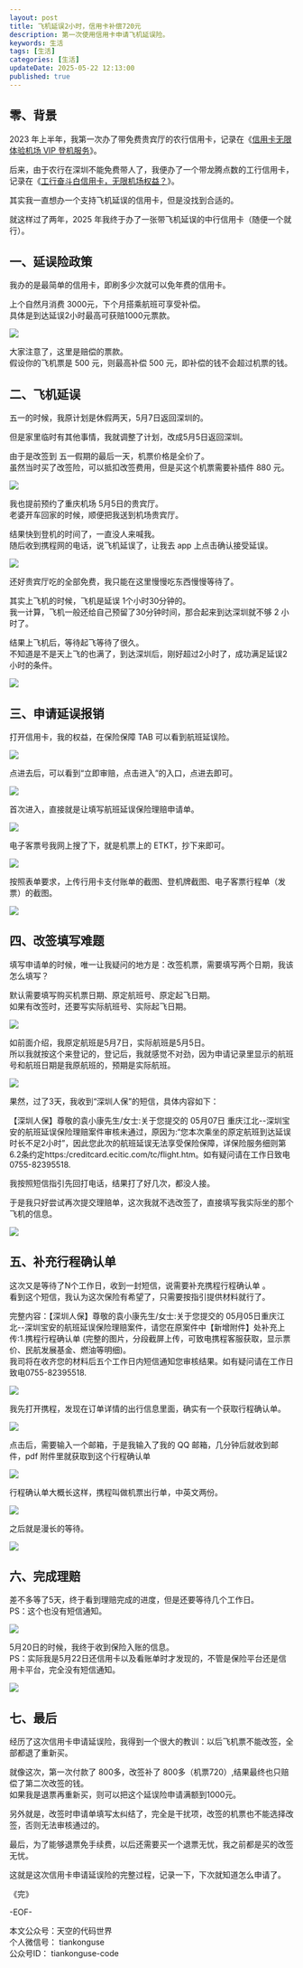 ```yaml
---
layout: post  
title: 飞机延误2小时，信用卡补偿720元    
description: 第一次使用信用卡申请飞机延误险。  
keywords: 生活  
tags: [生活]  
categories: [生活]  
updateDate: 2025-05-22 12:13:00  
published: true  
---
```




## 零、背景



2023 年上半年，我第一次办了带免费贵宾厅的农行信用卡，记录在《[信用卡无限体验机场 VIP 登机服务](https://mp.weixin.qq.com/s/v8C3SvLYW9XWx3Cg0foXvQ)》。  


后来，由于农行在深圳不能免费带人了，我便办了一个带龙腾点数的工行信用卡，记录在《[工行奋斗白信用卡，无限机场权益？](https://mp.weixin.qq.com/s/wUbNP8mog3A8IbUXERxO5g)》。  


其实我一直想办一个支持飞机延误的信用卡，但是没找到合适的。  


就这样过了两年，2025 年我终于办了一张带飞机延误的中行信用卡（随便一个就行）。  


## 一、延误险政策


我办的是最简单的信用卡，即刷多少次就可以免年费的信用卡。  


上个自然月消费 3000元，下个月搭乘航班可享受补偿。  
具体是到达延误2小时最高可获赔1000元票款。  


![](https://res2025.tiankonguse.com/images/2025/05/22/001.png) 


大家注意了，这里是赔偿的票款。  
假设你的飞机票是 500 元，则最高补偿 500 元，即补偿的钱不会超过机票的钱。  



## 二、飞机延误  


五一的时候，我原计划是休假两天，5月7日返回深圳的。  


但是家里临时有其他事情，我就调整了计划，改成5月5日返回深圳。  


由于是改签到 五一假期的最后一天，机票价格是全价了。  
虽然当时买了改签险，可以抵扣改签费用，但是买这个机票需要补插件 880 元。  


![](https://res2025.tiankonguse.com/images/2025/05/22/002.png) 



我也提前预约了重庆机场 5月5日的贵宾厅。  
老婆开车回家的时候，顺便把我送到机场贵宾厅。  



结果快到登机的时间了，一直没人来喊我。  
随后收到携程网的电话，说飞机延误了，让我去 app 上点击确认接受延误。  


![](https://res2025.tiankonguse.com/images/2025/05/22/003.png) 



还好贵宾厅吃的全部免费，我只能在这里慢慢吃东西慢慢等待了。  


其实上飞机的时候，飞机是延误 1个小时30分钟的。  
我一计算，飞机一般还给自己预留了30分钟时间，那合起来到达深圳就不够 2 小时了。  



结果上飞机后，等待起飞等待了很久。  
不知道是不是天上飞的也满了，到达深圳后，刚好超过2小时了，成功满足延误2小时的条件。  


![](https://res2025.tiankonguse.com/images/2025/05/22/004.png) 


## 三、申请延误报销  


打开信用卡，我的权益，在保险保障 TAB 可以看到航班延误险。  


![](https://res2025.tiankonguse.com/images/2025/05/22/005.png) 



点进去后，可以看到“立即审赔，点击进入”的入口，点进去即可。  


![](https://res2025.tiankonguse.com/images/2025/05/22/006.png) 



首次进入，直接就是让填写航班延误保险理赔申请单。  


![](https://res2025.tiankonguse.com/images/2025/05/22/007.png) 



电子客票号我网上搜了下，就是机票上的 ETKT，抄下来即可。  


![](https://res2025.tiankonguse.com/images/2025/05/22/008.png) 


按照表单要求，上传行用卡支付账单的截图、登机牌截图、电子客票行程单（发票）的截图。  


![](https://res2025.tiankonguse.com/images/2025/05/22/009.png) 


## 四、改签填写难题  


填写申请单的时候，唯一让我疑问的地方是：改签机票，需要填写两个日期，我该怎么填写？  


默认需要填写购买机票日期、原定航班号、原定起飞日期。  
如果有改签时，还要写实际航班号、实际起飞日期。  


![](https://res2025.tiankonguse.com/images/2025/05/22/010.png) 



如前面介绍，我原定航班是5月7日，实际航班是5月5日。  
所以我就按这个来登记的，登记后，我就感觉不对劲，因为申请记录里显示的航班号和航班日期是我原航班的，预期是实际航班。  


![](https://res2025.tiankonguse.com/images/2025/05/22/012.png) 



果然，过了3天，我收到“深圳人保”的短信，具体内容如下：  


【深圳人保】尊敬的袁小康先生/女士:关于您提交的 05月07日 重庆江北--深圳宝安的航班延误保险理赔案件审核未通过，原因为:“您本次乘坐的原定航班到达延误时长不足2小时”，因此您此次的航班延误无法享受保险保障，详保险服务细则第 6.2条约定https:/creditcard.ecitic.com/tc/flight.htm。如有疑问请在工作日致电0755-82395518.  


我按照短信指引先回打电话，结果打了好几次，都没人接。  


于是我只好尝试再次提交理赔单，这次我就不选改签了，直接填写我实际坐的那个飞机的信息。  


![](https://res2025.tiankonguse.com/images/2025/05/22/011.png) 


## 五、补充行程确认单  



这次又是等待了N个工作日，收到一封短信，说需要补充携程行程确认单 。  
看到这个短信，我认为这次保险有希望了，只需要按指引提供材料就行了。  


完整内容：【深圳人保】尊敬的袁小康先生/女士:关于您提交的 05月05日重庆江北--深圳宝安的航班延误保险理赔案件，请您在原案件中【新增附件】处补充上传:1.携程行程确认单 (完整的图片，分段截屏上传，可致电携程客服获取，显示票价、民航发展基金、燃油等明细)。  
我司将在收齐您的材料后五个工作日内短信通知您审核结果。如有疑问请在工作日致电0755-82395518.  



![](https://res2025.tiankonguse.com/images/2025/05/22/013.png) 


我先打开携程，发现在订单详情的出行信息里面，确实有一个获取行程确认单。  


![](https://res2025.tiankonguse.com/images/2025/05/22/014.png) 



点击后，需要输入一个邮箱，于是我输入了我的 QQ 邮箱，几分钟后就收到邮件，pdf 附件里就获取到这个行程确认单  


![](https://res2025.tiankonguse.com/images/2025/05/22/015.png) 


行程确认单大概长这样，携程叫做机票出行单，中英文两份。  


![](https://res2025.tiankonguse.com/images/2025/05/22/016.png) 


之后就是漫长的等待。  


![](https://res2025.tiankonguse.com/images/2025/05/22/017.png) 


## 六、完成理赔  


差不多等了5天，终于看到理赔完成的进度，但是还要等待几个工作日。  
PS：这个也没有短信通知。  


![](https://res2025.tiankonguse.com/images/2025/05/22/018.png) 



5月20日的时候，我终于收到保险入账的信息。  
PS：实际我是5月22日还信用卡以及看账单时才发现的，不管是保险平台还是信用卡平台，完全没有短信通知。  


![](https://res2025.tiankonguse.com/images/2025/05/22/019.png) 



## 七、最后  


经历了这次信用卡申请延误险，我得到一个很大的教训：以后飞机票不能改签，全部都退了重新买。  


就像这次，第一次付款了 800多，改签补了 800多（机票720）,结果最终也只赔偿了第二次改签的钱。  
如果我是退票再重新买，则可以把这个延误险申请满额到1000元。  


另外就是，改签时申请单填写太纠结了，完全是干扰项，改签的机票也不能选择改签，否则无法审核通过的。  


最后，为了能够退票免手续费，以后还需要买一个退票无忧，我之前都是买的改签无忧。  


这就是这次信用卡申请延误险的完整过程，记录一下，下次就知道怎么申请了。  



《完》  


-EOF-  


本文公众号：天空的代码世界  
个人微信号： tiankonguse  
公众号ID： tiankonguse-code  
  